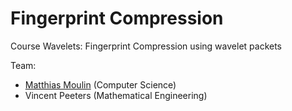 Fingerprint Compression
======================

Course Wavelets: Fingerprint Compression using wavelet packets

Team:
* [Matthias Moulin](https://github.com/matt77hias) (Computer Science)
* Vincent Peeters (Mathematical Engineering)